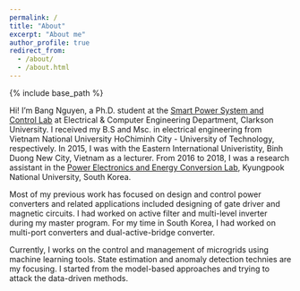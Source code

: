 ```yaml
---
permalink: /
title: "About"
excerpt: "About me"
author_profile: true
redirect_from: 
  - /about/
  - /about.html
---
```


{% include base_path %}

Hi! I’m Bang Nguyen, a Ph.D. student at the [Smart Power System and Control Lab](https://www.spsc-lab.com/) at Electrical & Computer Engineering Department, Clarkson University. I received my B.S and Msc. in electrical engineering from Vietnam National University HoChiminh City - University of Technology, respectively. In 2015, I was with the Eastern International Univeristity, Binh Duong New City, Vietnam as a lecturer. From 2016 to 2018, I was a research assistant in the [Power Electronics and Energy Conversion Lab](http://peec.knu.kr/), Kyungpook National University, South Korea.

Most of my previous work has focused on design and control power converters and related applications included designing of gate driver and magnetic circuits. I had worked on active filter and multi-level inverter during my master program. For my time in South Korea, I had worked on multi-port converters and dual-active-bridge converter.

Currently, I works on the control and management of microgrids using machine learning tools. State estimation and anomaly detection technies are my focusing. I started from the model-based approaches and trying to attack the data-driven methods.
